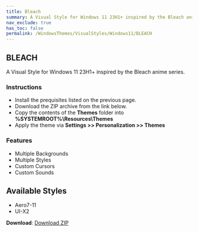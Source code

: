```yaml
---
title: Bleach
summary: A Visual Style for Windows 11 23H1+ inspired by the Bleach anime series.
nav_exclude: true
has_toc: false
permalink: /WindowsThemes/VisualStyles/Windows11/BLEACH
---
```


## BLEACH
A Visual Style for Windows 11 23H1+ inspired by the Bleach anime series.

<!-- <img align="center" src="" alt="Preview" width="80%" /> -->

### Instructions

- Install the prequisites listed on the previous page.
- Download the ZIP archive from the link below.
- Copy the contents of the **Themes** folder into **%SYSTEMROOT%\Resources\Themes**
- Apply the theme via **Settings >> Personalization >> Themes**

### Features

- Multiple Backgrounds
- Multiple Styles
- Custom Cursors
- Custom Sounds

## Available Styles

- Aero7-11
- UI-X2

**Download**: [Download ZIP](https://gitlab.com/the-back-room/visual-styles/windows-11/sfw/bleach/-/archive/main/bleach-main.zip)